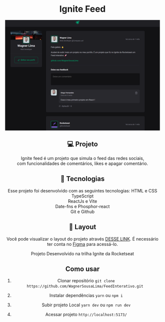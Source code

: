 <h1 align="center"> Ignite Feed </h1>
<img align="center" alt=banner-principal src="src/assets/banner.png">
<br>
<div align="center">
  
  ## 💻 Projeto
Ignite feed é um projeto que simula o feed das redes sociais,<br />
com funcionalidades de comentários, likes e apagar comentário.
## 🚀 Tecnologias
Esse projeto foi desenvolvido com as seguintes tecnologias:
 HTML e CSS<br />
 TypeScript<br />
 ReactJs e Vite<br />
 Date-fns e Phosphor-react<br />
 Git e Github
## 🔖 Layout
Você pode visualizar o layout do projeto através [DESSE LINK](https://www.figma.com/community/file/1113573231685349036/Ignite-Feed). É necessário ter conta no [Figma](https://figma.com) para acessá-lo.

Projeto Desenvolvido na trilha Ignite da Rocketseat

  ## Como usar

1. Clonar repositório
``git clone https://github.com/WagnerSousaLima/FeedInterativo.git ``

2. Instalar dependências
``yarn`` ou ``npm i``

3. Subir projeto Local
``yarn dev`` ou ``npm run dev``

4. Acessar projeto
``http://localhost:5173/``